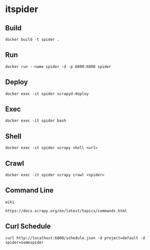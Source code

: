 # itspider

## Build

```
docker build -t spider .
```

## Run

```
docker run --name spider -d -p 6800:6800 spider
```

## Deploy

```
docker exec -it spider scrapyd-deploy
```

## Exec

```
docker exec -it spider bash
```

## Shell

```
docker exec -it spider scrapy shell <url>
```

## Crawl

```
docker exec -it spider scrapy crawl <spider>
```

## Command Line

```
wiki

https://docs.scrapy.org/en/latest/topics/commands.html
```

## Curl Schedule

```
curl http://localhost:6800/schedule.json -d project=default -d spider=somespider
```